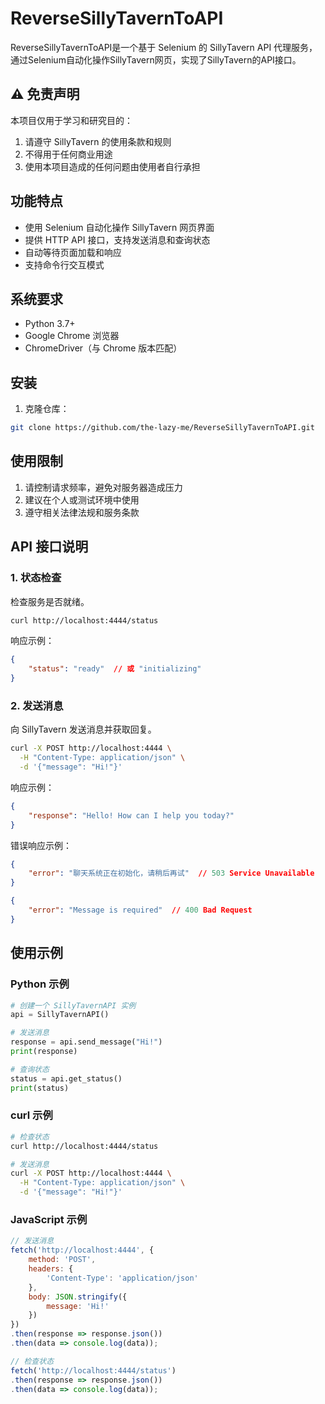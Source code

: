 # ReverseSillyTavernToAPI

ReverseSillyTavernToAPI是一个基于 Selenium 的 SillyTavern API 代理服务，通过Selenium自动化操作SillyTavern网页，实现了SillyTavern的API接口。

## ⚠️ 免责声明

本项目仅用于学习和研究目的：
1. 请遵守 SillyTavern 的使用条款和规则
2. 不得用于任何商业用途
3. 使用本项目造成的任何问题由使用者自行承担

## 功能特点

- 使用 Selenium 自动化操作 SillyTavern 网页界面
- 提供 HTTP API 接口，支持发送消息和查询状态
- 自动等待页面加载和响应
- 支持命令行交互模式

## 系统要求

- Python 3.7+
- Google Chrome 浏览器
- ChromeDriver（与 Chrome 版本匹配）

## 安装

1. 克隆仓库：
```bash
git clone https://github.com/the-lazy-me/ReverseSillyTavernToAPI.git
```

## 使用限制

1. 请控制请求频率，避免对服务器造成压力
2. 建议在个人或测试环境中使用
3. 遵守相关法律法规和服务条款

## API 接口说明

### 1. 状态检查

检查服务是否就绪。

```bash
curl http://localhost:4444/status
```

响应示例：
```json
{
    "status": "ready"  // 或 "initializing"
}
```

### 2. 发送消息

向 SillyTavern 发送消息并获取回复。

```bash
curl -X POST http://localhost:4444 \
  -H "Content-Type: application/json" \
  -d '{"message": "Hi!"}'
```

响应示例：
```json
{
    "response": "Hello! How can I help you today?"
}
```

错误响应示例：
```json
{
    "error": "聊天系统正在初始化，请稍后再试"  // 503 Service Unavailable
}
```
```json
{
    "error": "Message is required"  // 400 Bad Request
}
```

## 使用示例

### Python 示例
```python
# 创建一个 SillyTavernAPI 实例
api = SillyTavernAPI()

# 发送消息
response = api.send_message("Hi!")
print(response)

# 查询状态
status = api.get_status()
print(status)
```

### curl 示例
```bash
# 检查状态
curl http://localhost:4444/status

# 发送消息
curl -X POST http://localhost:4444 \
  -H "Content-Type: application/json" \
  -d '{"message": "Hi!"}'
```

### JavaScript 示例
```javascript
// 发送消息
fetch('http://localhost:4444', {
    method: 'POST',
    headers: {
        'Content-Type': 'application/json'
    },
    body: JSON.stringify({
        message: 'Hi!'
    })
})
.then(response => response.json())
.then(data => console.log(data));

// 检查状态
fetch('http://localhost:4444/status')
.then(response => response.json())
.then(data => console.log(data));
```


